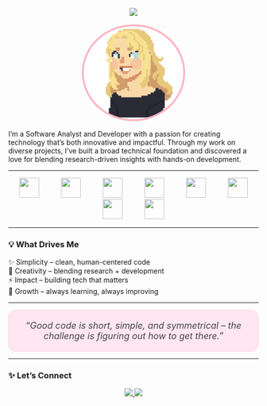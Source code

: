 <p align="center">
  <img src="https://capsule-render.vercel.app/api?type=waving&color=FFB6C1&height=200&section=header&text=Madalina%20Bulat&fontSize=40&fontColor=fff&animation=fadeIn" />
</p>

<p align="center">
  <img src="image.PNG" alt="Madalina Avatar" width="200" style="border-radius: 50%; border: 4px solid #FFB6C1;"/>
</p>

I’m a Software Analyst and Developer with a passion for creating technology that’s both innovative and impactful. Through my work on diverse projects, I’ve built a broad technical foundation and discovered a love for blending research-driven insights with hands-on development.

---

<p align="center">
  <img src="https://cdn.jsdelivr.net/gh/devicons/devicon/icons/java/java-original.svg" width="40" height="40" hspace="20"/>
  <img src="https://cdn.jsdelivr.net/gh/devicons/devicon/icons/cplusplus/cplusplus-original.svg" width="40" height="40" hspace="20"/>
  <img src="https://cdn.jsdelivr.net/gh/devicons/devicon/icons/csharp/csharp-original.svg" width="40" height="40" hspace="20"/>
  <img src="https://cdn.jsdelivr.net/gh/devicons/devicon/icons/python/python-original.svg" width="40" height="40" hspace="20"/>
  <img src="https://cdn.jsdelivr.net/gh/devicons/devicon/icons/java/java-original.svg" width="40" height="40" hspace="20"/>
  <img src="https://cdn.jsdelivr.net/gh/devicons/devicon/icons/cplusplus/cplusplus-original.svg" width="40" height="40" hspace="20"/>
  <img src="https://cdn.jsdelivr.net/gh/devicons/devicon/icons/csharp/csharp-original.svg" width="40" height="40" hspace="20"/>
  <img src="https://cdn.jsdelivr.net/gh/devicons/devicon/icons/python/python-original.svg" width="40" height="40" hspace="20"/>
</p>

---


### 💡 What Drives Me
✨ Simplicity – clean, human-centered code  
🌸 Creativity – blending research + development  
⚡ Impact – building tech that matters  
🚀 Growth – always learning, always improving  


---


<p align="center" style="background:#ffe6f1; padding:20px; border-radius:15px; border:1px solid #f8cce0; max-width:600px; margin:auto;">
  <em style="color:#444; font-size:18px;">
    “Good code is short, simple, and symmetrical – the challenge is figuring out how to get there.”
  </em>
</p>

---

### ✨ Let’s Connect

<p align="center">
  <a href="https://www.linkedin.com/in/madalina-bulat-92a046115/)">
    <img src="https://img.shields.io/badge/-LinkedIn-ffb6c1?style=for-the-badge&logo=linkedin&logoColor=white" />
  </a>
  <a href="https://github.com/YourGitHubUsername">
    <img src="https://img.shields.io/badge/-GitHub-ff69b4?style=for-the-badge&logo=github&logoColor=white" />
  </a>
</p>





